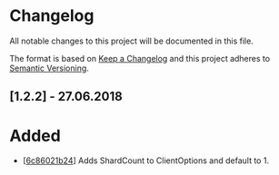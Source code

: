 # Changelog
All notable changes to this project will be documented in this file.

The format is based on [Keep a Changelog](http://keepachangelog.com/en/1.0.0/)
and this project adheres to [Semantic Versioning](http://semver.org/spec/v2.0.0.html).

## [1.2.2] - 27.06.2018

# Added
- [[6c86021b24](https://github.com/Dev-Yukine/Lavalink.NET/commit/95a43f20614213312a1058c83ae1d78820c47920)] Adds ShardCount to ClientOptions and default to 1.
